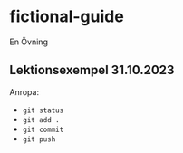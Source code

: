 # fictional-guide
En Övning

## Lektionsexempel 31.10.2023
Anropa: 
- `git status`
- `git add .`
- `git commit`
- `git push`